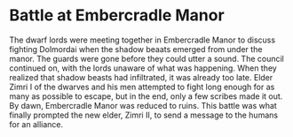 # Battle at Embercradle Manor

The dwarf lords were meeting together in Embercradle Manor to discuss fighting Dolmordai when the shadow beaats emerged from under the manor. The guards were gone before they could utter a sound. The council continued on, with the lords unaware of what was happening. When they realized that shadow beasts had infiltrated, it was already too late. Elder Zimri I of the dwarves and his men attempted to fight long enough for as many as possible to escape, but in the end, only a few scribes made it out. By dawn, Embercradle Manor was reduced to ruins. This battle was what finally prompted the new elder, Zimri II, to send a message to the humans for an alliance.
